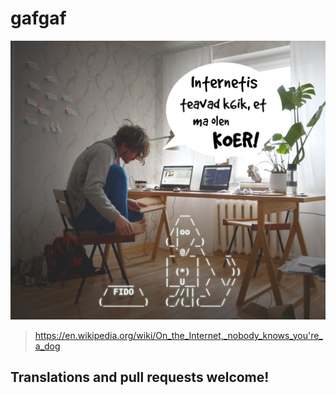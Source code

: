 # gafgaf

![Internetis teavad kõik, et ma olen KOER!](static/images/roheline.jpg)

> https://en.wikipedia.org/wiki/On_the_Internet,_nobody_knows_you're_a_dog

## Translations and pull requests welcome!
